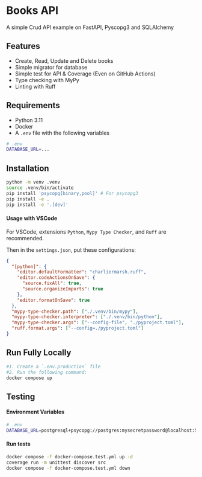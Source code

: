 # Books API

A simple Crud API example on FastAPI, Pyscopg3 and SQLAlchemy

## Features

- Create, Read, Update and Delete books
- Simple migrator for database
- Simple test for API & Coverage (Even on GitHub Actions)
- Type checking with MyPy
- Linting with Ruff

## Requirements

- Python 3.11
- Docker
- A `.env` file with the following variables

```sh
# .env
DATABASE_URL=...
```

## Installation

```sh
python -m venv .venv
source .venv/bin/activate
pip install 'psycopg[binary,pool]' # For psycopg3
pip install -e .
pip install -e '.[dev]'
```

#### Usage with VSCode

For VSCode, extensions `Python`, `Mypy Type Checker`, and `Ruff` are recommended.

Then in the `settings.json`, put these configurations:

```json
{
  "[python]": {
    "editor.defaultFormatter": "charliermarsh.ruff",
    "editor.codeActionsOnSave": {
      "source.fixAll": true,
      "source.organizeImports": true
    },
    "editor.formatOnSave": true
  },
  "mypy-type-checker.path": ["./.venv/bin/mypy"],
  "mypy-type-checker.interpreter": ["./.venv/bin/python"],
  "mypy-type-checker.args": ["--config-file", "./pyproject.toml"],
  "ruff.format.args": ["--config=./pyproject.toml"]
}
```

## Run Fully Locally

```sh
#1. Create a `.env.production` file
#2. Run the following command:
docker compose up
```

## Testing

#### Environment Variables

```sh
# .env
DATABASE_URL=postgresql+psycopg://postgres:mysecretpassword@localhost:5432/postgres
```

#### Run tests

```sh
docker compose -f docker-compose.test.yml up -d
coverage run -m unittest discover src
docker compose -f docker-compose.test.yml down
```
